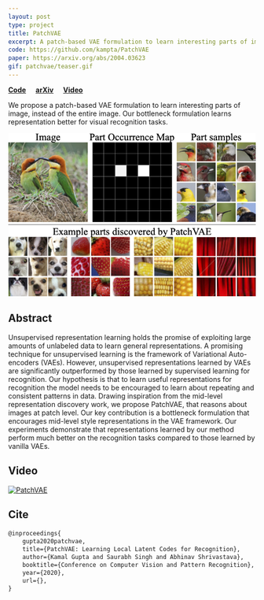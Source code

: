```yaml
---
layout: post
type: project
title: PatchVAE
excerpt: A patch-based VAE formulation to learn interesting parts of image, instead of the entire image. Our bottleneck formulation learns representation better for visual recognition tasks
code: https://github.com/kampta/PatchVAE
paper: https://arxiv.org/abs/2004.03623
gif: patchvae/teaser.gif
---
```


[**Code**](https://github.com/kampta/PatchVAE) &nbsp;&nbsp;&nbsp;
[**arXiv**](https://arxiv.org/abs/2004.03623) &nbsp;&nbsp;&nbsp;
[**Video**](https://www.youtube.com/watch?v=nshuuEzc3kc)

We propose a patch-based VAE formulation to learn interesting parts of image, instead of the entire image. Our bottleneck formulation learns representation better for visual recognition tasks.

![Teaser](/images/patchvae/teaser.png)

## Abstract

Unsupervised representation learning holds the promise of exploiting large amounts of unlabeled data to learn general representations. A promising technique for unsupervised learning is the framework of Variational Auto-encoders (VAEs). However, unsupervised representations learned by VAEs are significantly outperformed by those learned by supervised learning for recognition. Our hypothesis is that to learn useful representations for recognition the model needs to be encouraged to learn about repeating and consistent patterns in data. Drawing inspiration from the mid-level representation discovery work, we propose PatchVAE, that reasons about images at patch level. Our key contribution is a bottleneck formulation that encourages mid-level style representations in the VAE framework. Our experiments demonstrate that representations learned by our method perform much better on the recognition tasks compared to those learned by vanilla VAEs.

## Video

[![PatchVAE](http://img.youtube.com/vi/nshuuEzc3kc/0.jpg)](https://www.youtube.com/watch?v=nshuuEzc3kc "PatchVAE")

## Cite

```
@inproceedings{
    gupta2020patchvae,
    title={PatchVAE: Learning Local Latent Codes for Recognition},
    author={Kamal Gupta and Saurabh Singh and Abhinav Shrivastava},
    booktitle={Conference on Computer Vision and Pattern Recognition},
    year={2020},
    url={},
}
```